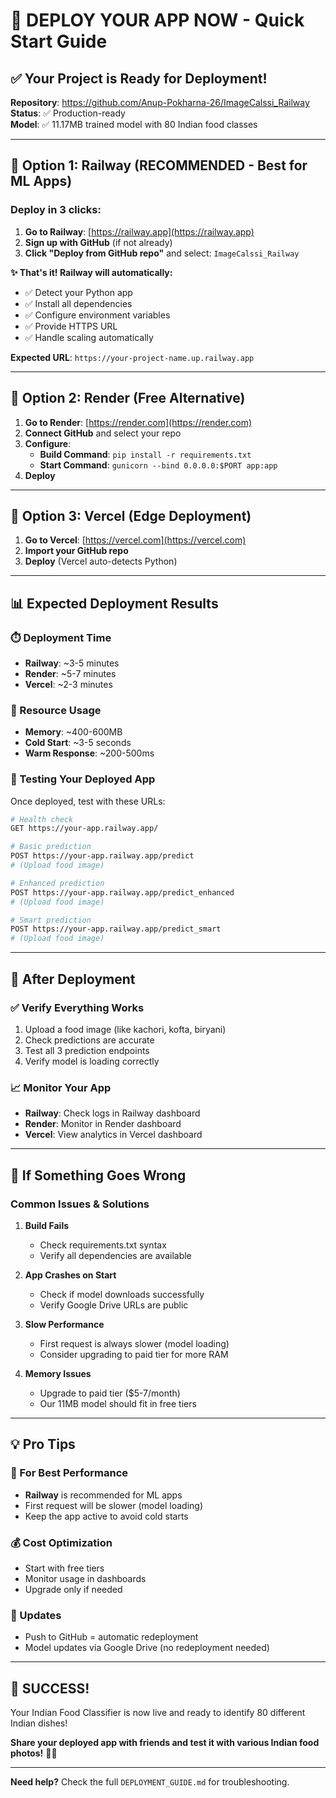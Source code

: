 # 🚀 DEPLOY YOUR APP NOW - Quick Start Guide

## ✅ Your Project is Ready for Deployment!

**Repository**: https://github.com/Anup-Pokharna-26/ImageCalssi_Railway  
**Status**: ✅ Production-ready  
**Model**: ✅ 11.17MB trained model with 80 Indian food classes  

---

## 🎯 Option 1: Railway (RECOMMENDED - Best for ML Apps)

### **Deploy in 3 clicks:**

1. **Go to Railway**: [https://railway.app](https://railway.app)
2. **Sign up with GitHub** (if not already)
3. **Click "Deploy from GitHub repo"** and select: `ImageCalssi_Railway`

**✨ That's it! Railway will automatically:**
- ✅ Detect your Python app
- ✅ Install all dependencies
- ✅ Configure environment variables  
- ✅ Provide HTTPS URL
- ✅ Handle scaling automatically

**Expected URL**: `https://your-project-name.up.railway.app`

---

## 🎯 Option 2: Render (Free Alternative)

1. **Go to Render**: [https://render.com](https://render.com)
2. **Connect GitHub** and select your repo
3. **Configure**:
   - **Build Command**: `pip install -r requirements.txt`
   - **Start Command**: `gunicorn --bind 0.0.0.0:$PORT app:app`
4. **Deploy**

---

## 🎯 Option 3: Vercel (Edge Deployment)

1. **Go to Vercel**: [https://vercel.com](https://vercel.com)
2. **Import your GitHub repo**
3. **Deploy** (Vercel auto-detects Python)

---

## 📊 Expected Deployment Results

### ⏱️ Deployment Time
- **Railway**: ~3-5 minutes
- **Render**: ~5-7 minutes  
- **Vercel**: ~2-3 minutes

### 💾 Resource Usage
- **Memory**: ~400-600MB
- **Cold Start**: ~3-5 seconds
- **Warm Response**: ~200-500ms

### 🧪 Testing Your Deployed App

Once deployed, test with these URLs:

```bash
# Health check
GET https://your-app.railway.app/

# Basic prediction  
POST https://your-app.railway.app/predict
# (Upload food image)

# Enhanced prediction
POST https://your-app.railway.app/predict_enhanced  
# (Upload food image)

# Smart prediction
POST https://your-app.railway.app/predict_smart
# (Upload food image)
```

---

## 🎉 After Deployment

### ✅ Verify Everything Works
1. Upload a food image (like kachori, kofta, biryani)
2. Check predictions are accurate
3. Test all 3 prediction endpoints
4. Verify model is loading correctly

### 📈 Monitor Your App
- **Railway**: Check logs in Railway dashboard
- **Render**: Monitor in Render dashboard  
- **Vercel**: View analytics in Vercel dashboard

---

## 🚨 If Something Goes Wrong

### Common Issues & Solutions

1. **Build Fails**
   - Check requirements.txt syntax
   - Verify all dependencies are available

2. **App Crashes on Start**
   - Check if model downloads successfully
   - Verify Google Drive URLs are public

3. **Slow Performance**
   - First request is always slower (model loading)
   - Consider upgrading to paid tier for more RAM

4. **Memory Issues**
   - Upgrade to paid tier ($5-7/month)
   - Our 11MB model should fit in free tiers

---

## 💡 Pro Tips

### 🎯 For Best Performance
- **Railway** is recommended for ML apps
- First request will be slower (model loading)  
- Keep the app active to avoid cold starts

### 💰 Cost Optimization
- Start with free tiers
- Monitor usage in dashboards
- Upgrade only if needed

### 🔄 Updates
- Push to GitHub = automatic redeployment
- Model updates via Google Drive (no redeployment needed)

---

## 🎊 SUCCESS!

Your Indian Food Classifier is now live and ready to identify 80 different Indian dishes!

**Share your deployed app with friends and test it with various Indian food photos!** 📸🍛

---

**Need help?** Check the full `DEPLOYMENT_GUIDE.md` for troubleshooting.
